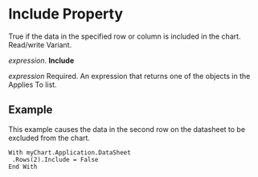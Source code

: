 
# Include Property

True if the data in the specified row or column is included in the chart. Read/write Variant.

 _expression_. **Include**

 _expression_ Required. An expression that returns one of the objects in the Applies To list.


## Example

This example causes the data in the second row on the datasheet to be excluded from the chart.


```
With myChart.Application.DataSheet 
 .Rows(2).Include = False 
End With
```

